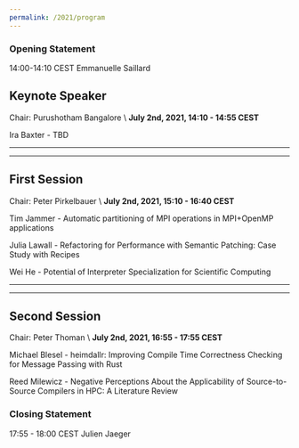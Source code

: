 ```yaml
---
permalink: /2021/program
---
```


### Opening Statement
14:00-14:10 CEST
Emmanuelle Saillard

## Keynote Speaker
Chair: Purushotham Bangalore \\
**July 2nd, 2021, 14:10 - 14:55 CEST**

Ira Baxter - TBD

<!-- Ira Baxter - TITLE
ABSTRACT-->

---
---

## First Session
Chair: Peter Pirkelbauer \\
**July 2nd, 2021, 15:10 - 16:40 CEST**

Tim Jammer - Automatic partitioning of MPI operations in MPI+OpenMP applications

<!--
AUTHOR - TITLE
ABSTRACT
-->

Julia Lawall - Refactoring for Performance with Semantic Patching: Case Study with Recipes

Wei He - Potential of Interpreter Specialization for Scientific Computing

---
---

## Second Session
Chair: Peter Thoman \\
**July 2nd, 2021, 16:55 - 17:55 CEST**

Michael Blesel - heimdallr: Improving Compile Time Correctness Checking for Message Passing with Rust

Reed Milewicz - Negative Perceptions About the Applicability of Source-to-Source Compilers in HPC: A Literature Review

### Closing Statement
17:55 - 18:00 CEST
Julien Jaeger
